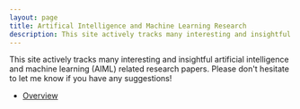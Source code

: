 ```yaml
---
layout: page
title: Artifical Intelligence and Machine Learning Research
description: This site actively tracks many interesting and insightful artificial intelligence and machine learning (AIML) related research papers. Please don't hesitate to let me know if you have any suggestions!
---
```


This site actively tracks many interesting and insightful artificial intelligence
and machine learning (AIML) related research papers. Please don't hesitate to let 
me know if you have any suggestions!

- [Overview](pages/overview.html)
